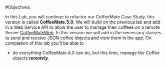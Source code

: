 #Objectives

In this Lab, you will continue to refactor our CoffeeMate Case Study, this version is called <b>CoffeeMate.5.0</b>. We will build on the previous lab and add in a Web Service API to allow the user to manage their coffees on a remote Server <a href="http://coffeemateweb.herokuapp.com">CoffeeMateWeb</a>. In this version we will add in the necessary classes to send and receive JSON coffee objects and view them in the app. On completion of this lab you'll be able to 
 
- do everything CoffeeMate.4.0 can do, but this time, manage the Coffee objects <i><b>remotely</b></i>.